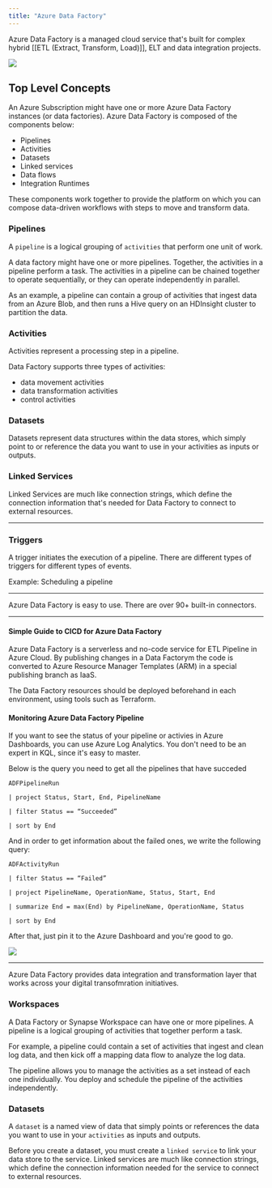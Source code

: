 ```yaml
---
title: "Azure Data Factory"
---
```

Azure Data Factory is a managed cloud service that's built for complex hybrid [[ETL (Extract, Transform, Load)]], ELT and data integration projects.

![](https://docs.microsoft.com/en-us/azure/data-factory/media/introduction/data-factory-visual-guide.png)

## Top Level Concepts
An Azure Subscription might have one or more Azure Data Factory instances (or data factories). Azure Data Factory is composed of the components below:
- Pipelines
- Activities
- Datasets
- Linked services
- Data flows
- Integration Runtimes

These components work together to provide the platform on which you can compose data-driven workflows with steps to move and transform data.

### Pipelines
A `pipeline` is a logical grouping of `activities` that perform one unit of work.

A data factory might have one or more pipelines. Together, the activities in a pipeline perform a task. The activities in a pipeline can be chained together to operate sequentially, or they can operate independently in parallel.

As an example, a pipeline can contain a group of activities that ingest data from an Azure Blob, and then runs a Hive query on an HDInsight cluster to partition the data.

### Activities
Activities represent a processing step in a pipeline.

Data Factory supports three types of activities:
- data movement activities
- data transformation activities
- control activities

### Datasets
Datasets represent data structures within the data stores, which simply point to or reference the data you want to use in your activities as inputs or outputs.

### Linked Services
Linked Services are much like connection strings, which define the connection information that's needed for Data Factory to connect to external resources.

---

### Triggers
A trigger initiates the execution of a pipeline. There are different types of triggers for different types of events.

Example: Scheduling a pipeline

---

Azure Data Factory is easy to use. There are over 90+ built-in connectors.

---


#### Simple Guide to CICD for Azure Data Factory
Azure Data Factory is a serverless and no-code service for ETL Pipeline in Azure Cloud. By publishing changes in a Data Factorym the code is converted to Azure Resource Manager Templates (ARM) in a special publishing branch as IaaS.

The Data Factory resources should be deployed beforehand in each environment, using tools such as Terraform.

#### Monitoring Azure Data Factory Pipeline
If you want to see the status of your pipeline or activies in Azure Dashboards, you can use Azure Log Analytics. You don't need to be an expert in KQL, since it's easy to master.

Below is the query you need to get all the pipelines that have succeded

```KQL
ADFPipelineRun

| project Status, Start, End, PipelineName

| filter Status == “Succeeded”

| sort by End
```

And in order to get information about the failed ones, we write the following query:

```KQL
ADFActivityRun

| filter Status == “Failed”

| project PipelineName, OperationName, Status, Start, End

| summarize End = max(End) by PipelineName, OperationName, Status

| sort by End
```

After that, just pin it to the Azure Dashboard and you're good to go.

![](https://miro.medium.com/max/1400/1*3Z1vajNwiLk-vIJZ9Zf7dg.png)

---

Azure Data Factory provides data integration and transformation layer that works across your digital transofmration initiatives.

### Workspaces
A Data Factory or Synapse Workspace can have one or more pipelines. A pipeline is a logical grouping of activities that together perform a task.

For example, a pipeline could contain a set of activities that ingest and clean log data, and then kick off a mapping data flow to analyze the log data.

The pipeline allows you to manage the activities as a set instead of each one individually. You deploy and schedule the pipeline of the activities independently.

### Datasets
A `dataset` is a named view of data that simply points or references the data you want to use in your `activities` as inputs and outputs.

Before you create a dataset, you must create a `linked service` to link your data store to the service. Linked services are much like connection strings, which define the connection information needed for the service to connect to external resources.